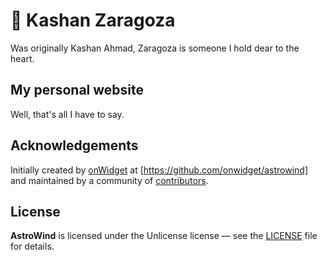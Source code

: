# 🌊 Kashan Zaragoza

Was originally Kashan Ahmad, Zaragoza is someone I hold dear to the heart.

## My personal website

Well, that's all I have to say.

## Acknowledgements

Initially created by [onWidget](https://onwidget.com) at [https://github.com/onwidget/astrowind] and maintained by a community of [contributors](https://github.com/onwidget/astrowind/graphs/contributors).

## License

**AstroWind** is licensed under the Unlicense license — see the [LICENSE](https://github.com/onwidget/astrowind/blob/main/LICENSE.md) file for details.
